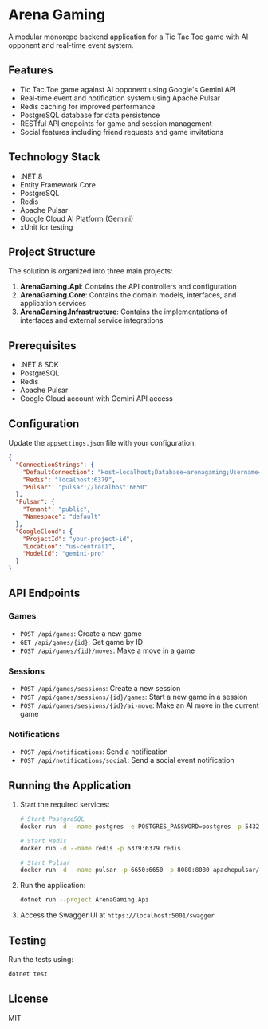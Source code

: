 # Arena Gaming

A modular monorepo backend application for a Tic Tac Toe game with AI opponent and real-time event system.

## Features

- Tic Tac Toe game against AI opponent using Google's Gemini API
- Real-time event and notification system using Apache Pulsar
- Redis caching for improved performance
- PostgreSQL database for data persistence
- RESTful API endpoints for game and session management
- Social features including friend requests and game invitations

## Technology Stack

- .NET 8
- Entity Framework Core
- PostgreSQL
- Redis
- Apache Pulsar
- Google Cloud AI Platform (Gemini)
- xUnit for testing

## Project Structure

The solution is organized into three main projects:

1. **ArenaGaming.Api**: Contains the API controllers and configuration
2. **ArenaGaming.Core**: Contains the domain models, interfaces, and application services
3. **ArenaGaming.Infrastructure**: Contains the implementations of interfaces and external service integrations

## Prerequisites

- .NET 8 SDK
- PostgreSQL
- Redis
- Apache Pulsar
- Google Cloud account with Gemini API access

## Configuration

Update the `appsettings.json` file with your configuration:

```json
{
  "ConnectionStrings": {
    "DefaultConnection": "Host=localhost;Database=arenagaming;Username=postgres;Password=postgres",
    "Redis": "localhost:6379",
    "Pulsar": "pulsar://localhost:6650"
  },
  "Pulsar": {
    "Tenant": "public",
    "Namespace": "default"
  },
  "GoogleCloud": {
    "ProjectId": "your-project-id",
    "Location": "us-central1",
    "ModelId": "gemini-pro"
  }
}
```

## API Endpoints

### Games

- `POST /api/games`: Create a new game
- `GET /api/games/{id}`: Get game by ID
- `POST /api/games/{id}/moves`: Make a move in a game

### Sessions

- `POST /api/games/sessions`: Create a new session
- `POST /api/games/sessions/{id}/games`: Start a new game in a session
- `POST /api/games/sessions/{id}/ai-move`: Make an AI move in the current game

### Notifications

- `POST /api/notifications`: Send a notification
- `POST /api/notifications/social`: Send a social event notification

## Running the Application

1. Start the required services:
   ```bash
   # Start PostgreSQL
   docker run -d --name postgres -e POSTGRES_PASSWORD=postgres -p 5432:5432 postgres

   # Start Redis
   docker run -d --name redis -p 6379:6379 redis

   # Start Pulsar
   docker run -d --name pulsar -p 6650:6650 -p 8080:8080 apachepulsar/pulsar:latest
   ```

2. Run the application:
   ```bash
   dotnet run --project ArenaGaming.Api
   ```

3. Access the Swagger UI at `https://localhost:5001/swagger`

## Testing

Run the tests using:
```bash
dotnet test
```

## License

MIT 
